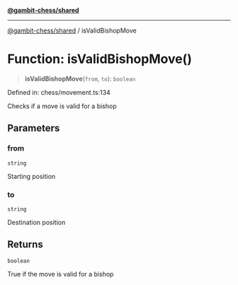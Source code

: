 [**@gambit-chess/shared**](../README.md)

***

[@gambit-chess/shared](../globals.md) / isValidBishopMove

# Function: isValidBishopMove()

> **isValidBishopMove**(`from`, `to`): `boolean`

Defined in: chess/movement.ts:134

Checks if a move is valid for a bishop

## Parameters

### from

`string`

Starting position

### to

`string`

Destination position

## Returns

`boolean`

True if the move is valid for a bishop

